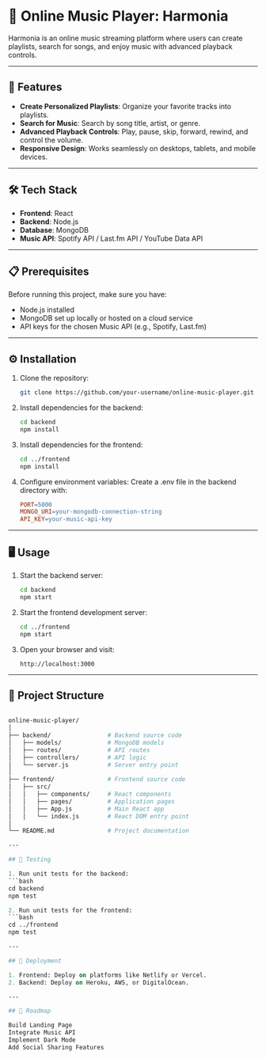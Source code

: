 # 🎵 Online Music Player: Harmonia

Harmonia is an online music streaming platform where users can create playlists, search for songs, and enjoy music with advanced playback controls.

---

## 🚀 Features

- **Create Personalized Playlists**: Organize your favorite tracks into playlists.
- **Search for Music**: Search by song title, artist, or genre.
- **Advanced Playback Controls**: Play, pause, skip, forward, rewind, and control the volume.
- **Responsive Design**: Works seamlessly on desktops, tablets, and mobile devices.

---

## 🛠️ Tech Stack

- **Frontend**: React
- **Backend**: Node.js
- **Database**: MongoDB
- **Music API**: Spotify API / Last.fm API / YouTube Data API

---

## 📋 Prerequisites

Before running this project, make sure you have:

- Node.js installed
- MongoDB set up locally or hosted on a cloud service
- API keys for the chosen Music API (e.g., Spotify, Last.fm)

---

## ⚙️ Installation

1. Clone the repository:
   ```bash
   git clone https://github.com/your-username/online-music-player.git

2. Install dependencies for the backend:
   ```bash
   cd backend
   npm install

3. Install dependencies for the frontend:
   ```bash
   cd ../frontend
   npm install

4. Configure environment variables:
   Create a .env file in the backend directory with:
   ```makefile
   PORT=5000
   MONGO_URI=your-mongodb-connection-string
   API_KEY=your-music-api-key
   
---

## 🖥️ Usage

1. Start the backend server:
   ```bash
   cd backend
   npm start

2. Start the frontend development server:
   ```bash
   cd ../frontend
   npm start

3. Open your browser and visit:
   ```arduino
   http://localhost:3000
   
 ---  

## 📂 Project Structure
   ```graphql

 online-music-player/
│
├── backend/                # Backend source code
│   ├── models/             # MongoDB models
│   ├── routes/             # API routes
│   ├── controllers/        # API logic
│   └── server.js           # Server entry point
│
├── frontend/               # Frontend source code
│   ├── src/
│   │   ├── components/     # React components
│   │   ├── pages/          # Application pages
│   │   ├── App.js          # Main React app
│   │   └── index.js        # React DOM entry point
│
└── README.md               # Project documentation

---

## 🧪 Testing

1. Run unit tests for the backend:
   ```bash
   cd backend
   npm test

2. Run unit tests for the frontend:
  ```bash
  cd ../frontend
  npm test

---

## 🚀 Deployment

1. Frontend: Deploy on platforms like Netlify or Vercel.
2. Backend: Deploy on Heroku, AWS, or DigitalOcean.

---

## 📅 Roadmap

 Build Landing Page
 Integrate Music API
 Implement Dark Mode
 Add Social Sharing Features




